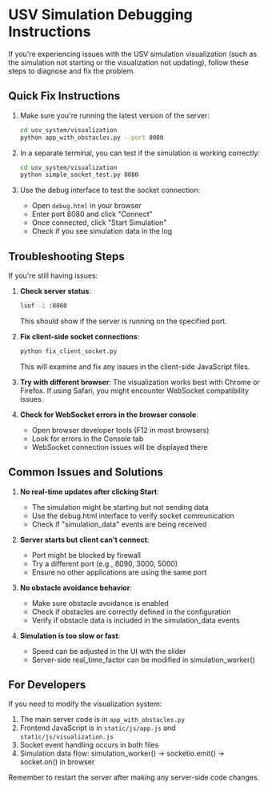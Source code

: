 # USV Simulation Debugging Instructions

If you're experiencing issues with the USV simulation visualization (such as the simulation not starting or the visualization not updating), follow these steps to diagnose and fix the problem.

## Quick Fix Instructions

1. Make sure you're running the latest version of the server:
   ```bash
   cd usv_system/visualization
   python app_with_obstacles.py --port 8080
   ```

2. In a separate terminal, you can test if the simulation is working correctly:
   ```bash
   cd usv_system/visualization
   python simple_socket_test.py 8080
   ```

3. Use the debug interface to test the socket connection:
   - Open `debug.html` in your browser
   - Enter port 8080 and click "Connect"
   - Once connected, click "Start Simulation"
   - Check if you see simulation data in the log

## Troubleshooting Steps

If you're still having issues:

1. **Check server status**:
   ```bash
   lsof -i :8080
   ```
   This should show if the server is running on the specified port.

2. **Fix client-side socket connections**:
   ```bash
   python fix_client_socket.py
   ```
   This will examine and fix any issues in the client-side JavaScript files.

3. **Try with different browser**:
   The visualization works best with Chrome or Firefox. If using Safari, you might encounter WebSocket compatibility issues.

4. **Check for WebSocket errors in the browser console**:
   - Open browser developer tools (F12 in most browsers)
   - Look for errors in the Console tab
   - WebSocket connection issues will be displayed there

## Common Issues and Solutions

1. **No real-time updates after clicking Start**:
   - The simulation might be starting but not sending data
   - Use the debug.html interface to verify socket communication
   - Check if "simulation_data" events are being received

2. **Server starts but client can't connect**:
   - Port might be blocked by firewall
   - Try a different port (e.g., 8090, 3000, 5000)
   - Ensure no other applications are using the same port

3. **No obstacle avoidance behavior**:
   - Make sure obstacle avoidance is enabled
   - Check if obstacles are correctly defined in the configuration
   - Verify if obstacle data is included in the simulation_data events

4. **Simulation is too slow or fast**:
   - Speed can be adjusted in the UI with the slider
   - Server-side real_time_factor can be modified in simulation_worker()

## For Developers

If you need to modify the visualization system:

1. The main server code is in `app_with_obstacles.py`
2. Frontend JavaScript is in `static/js/app.js` and `static/js/visualization.js` 
3. Socket event handling occurs in both files
4. Simulation data flow: simulation_worker() → socketio.emit() → socket.on() in browser

Remember to restart the server after making any server-side code changes. 